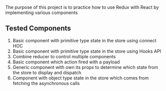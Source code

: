 The purpose of this project is to practice how to use Redux with React by implementing various components

## Tested Components

1. Basic component with primitive type state in the store using connect HOC
1. Basic component with primitive type state in the store using Hooks API
1. Combine reducer to control multiple components
1. Basic component which action fired with a payload
1. Generic component with own its props to determine which state from the store to display and dispatch
1. Component with object type state in the store which comes from fetching the asynchronous calls
